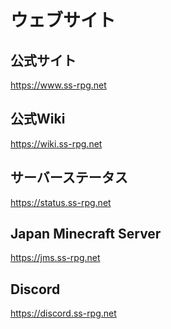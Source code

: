 # ウェブサイト

## 公式サイト
<a href="https://www.ss-rpg.net" target="_blank"> https://www.ss-rpg.net </a>

## 公式Wiki
<a href="https://wiki.ss-rpg.net" target="_blank"> https://wiki.ss-rpg.net </a>

## サーバーステータス
<a href="https://status.ss-rpg.net" target="_blank"> https://status.ss-rpg.net </a>

## Japan Minecraft Server
<a href="https://jms.ss-rpg.net" target="_blank"> https://jms.ss-rpg.net </a>

## Discord
<a href="https://discord.ss-rpg.net" target="_blank"> https://discord.ss-rpg.net </a>